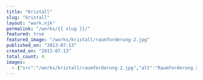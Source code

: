 ```yaml
---
title: "Kristall"
slug: "kristall"
layout: "work.njk"
permalink: "/works/{{ slug }}/"
featured: true
featured_image: "/works/kristall/raumforderung-2.jpg"
published_on: "2013-07-13"
created_on: "2013-07-13"
total_count: 4
images:
  - {"src":"/works/kristall/raumforderung-2.jpg","alt":"Raumforderung 2","caption":"Raumforderung 1.2 | 3-tlg. Serie | C-Print aufkaschiert | 30x20 | 2013","order":5}
---
```


